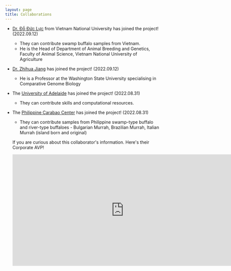 ```yaml
---
layout: page
title: Collaborations
---
```


- [Dr. Đỗ Đức Lực](https://orcid.org/0000-0003-3364-1296) from Vietnam National University has joined the project! (2022.09.12)
    - They can contribute swamp buffalo samples from Vietnam.
    - He is the Head of Department of Animal Breeding and Genetics, Faculty of Animal Science, Vietnam National University of Agriculture

- [Dr. Zhihua Jiang](https://ansci.wsu.edu/people/faculty/zhihua-jiang/) has joined the project! (2022.09.12)
    - He is a Professor at the Washington State University specialising in Comparative Genome Biology

- The [University of Adelaide](https://set.adelaide.edu.au/davies-research-centre/) has joined the project! (2022.08.31)
    - They can contribute skills and computational resources.

- The [Philippine Carabao Center](https://www.pcc.gov.ph/) has joined the project! (2022.08.31)
    - They can contribute samples from Philippine swamp-type buffalo and river-type buffaloes - Bulgarian Murrah, Brazilian Murrah, Italian Murrah (island born and original)
    <!-- - They also have some SNP data from the 90K SNP panel for the above mentioned breeds -->

    If you are curious about this collaborator's information. Here's their Corporate AVP!
    <iframe width="720" height="360" src="https://www.youtube.com/embed/4lww4bt6nCY" frameborder="0" allowfullscreen></iframe>
